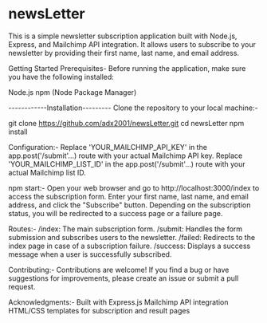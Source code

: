 # newsLetter
This is a simple newsletter subscription application built with Node.js, Express, and Mailchimp API integration. 
It allows users to subscribe to your newsletter by providing their first name, last name, and email address.

Getting Started
Prerequisites-
Before running the application, make sure you have the following installed:

Node.js
npm (Node Package Manager)

------------Installation---------
Clone the repository to your local machine:-

git clone https://github.com/adx2001/newsLetter.git
cd newsLetter
npm install

Configuration:-
Replace 'YOUR_MAILCHIMP_API_KEY' in the app.post('/submit'...) route with your actual Mailchimp API key.
Replace 'YOUR_MAILCHIMP_LIST_ID' in the app.post('/submit'...) route with your actual Mailchimp list ID.

npm start:-
Open your web browser and go to http://localhost:3000/index to access the subscription form.
Enter your first name, last name, and email address, and click the "Subscribe" button.
Depending on the subscription status, you will be redirected to a success page or a failure page.

Routes:-
/index: The main subscription form.
/submit: Handles the form submission and subscribes users to the newsletter.
/failed: Redirects to the index page in case of a subscription failure.
/success: Displays a success message when a user is successfully subscribed.

Contributing:-
Contributions are welcome! If you find a bug or have suggestions for improvements, please create an issue or submit a pull request.

Acknowledgments:-
Built with Express.js
Mailchimp API integration
HTML/CSS templates for subscription and result pages

